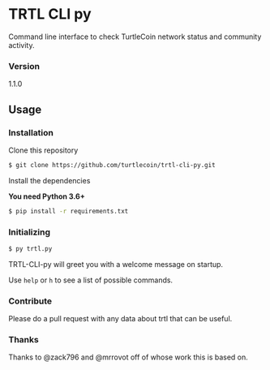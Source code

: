 # TRTL CLI py

Command line interface to check TurtleCoin network status and community activity.

### Version
1.1.0

## Usage

### Installation
Clone this repository

```sh
$ git clone https://github.com/turtlecoin/trtl-cli-py.git
```

Install the dependencies

**You need Python 3.6+**

```sh
$ pip install -r requirements.txt
```

### Initializing

```sh
$ py trtl.py
```

TRTL-CLI-py will greet you with a welcome message on startup.

Use `help` or `h` to see a list of possible commands.

### Contribute

Please do a pull request with any data about trtl that can be useful.

### Thanks

Thanks to @zack796 and @mrrovot off of whose work this is based on.
